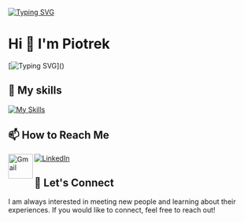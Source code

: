 [![Typing SVG](https://readme-typing-svg.demolab.com?font=Fira+Code&duration=2000&pause=500&width=435&lines=Hello;Welcome;Good+morning;Good+afternoon;Good+evening)](https://git.io/typing-svg)

# Hi 👋 I'm Piotrek
[![Typing SVG](https://readme-typing-svg.demolab.com?font=Fira+Code&duration=2500&color=2384F7&multiline=true&repeat=false&width=880&height=150&lines=Hello%2C+my+name+is+Piotrek+and+I'm+a+third-year+student+at+the+Lodz;University+of+Technology(Computer+Science).+I+have+a+passion+for+staying;active+and+enjoy+engaging+in+various+physical+activities+such+as;running+and+gym.+In+my+free+time%2C+I+also+like+to+learn+about+technologies;and+current+events+to+stay+informed+and+expand+my+knowledge.)]()
## 🌱 My skills

[![My Skills](https://skillicons.dev/icons?i=html,css,js,ts,react,java,spring,postgres,figma,git,github,c,cpp,androidstudio,kotlin)](https://skillicons.dev)


## 📫 How to Reach Me

<a target="_blank" href="mailto:ppabich1@gmail.com">
  <img align="left" alt="Gmail" width="50px" src="https://cdn.jsdelivr.net/npm/simple-icons@v3/icons/gmail.svg" />
</a>

[![LinkedIn](https://skillicons.dev/icons?i=linkedin)](https://www.linkedin.com/in/piotr-pabich-346170274/)

## 🤝 Let's Connect

I am always interested in meeting new people and learning about their experiences. If you would like to connect, feel free to reach out!

<!--
**PiotrPabichCode/PiotrPabichCode** is a ✨ _special_ ✨ repository because its `README.md` (this file) appears on your GitHub profile.

Here are some ideas to get you started:

- 🔭 I’m currently working on ...
- 🌱 I’m currently learning ...
- 👯 I’m looking to collaborate on ...
- 🤔 I’m looking for help with ...
- 💬 Ask me about ...
- 📫 How to reach me: ...
- 😄 Pronouns: ...
- ⚡ Fun fact: ...
-->
